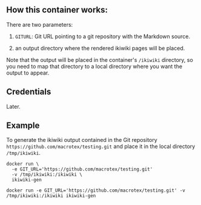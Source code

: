 ## How this container works:

There are two parameters:

   1. `GITURL`:  Git URL pointing to a git repository with the Markdown source. 

   2. an output directory where the rendered ikiwiki pages will be placed.

Note that the output will be placed in the container's `/ikiwiki`
directory, so you need to map that directory to a local directory
where you want the output to appear.

## Credentials

Later.

## Example

To generate the ikiwiki output contained in the Git repository
`https://github.com/macrotex/testing.git` and place it in the local directory
`/tmp/ikiwiki`.

    docker run \
      -e GIT_URL='https://github.com/macrotex/testing.git'
      -v /tmp/ikiwiki:/ikiwiki \
      ikiwiki-gen

    docker run -e GIT_URL='https://github.com/macrotex/testing.git' -v /tmp/ikiwiki:/ikiwiki ikiwiki-gen 

